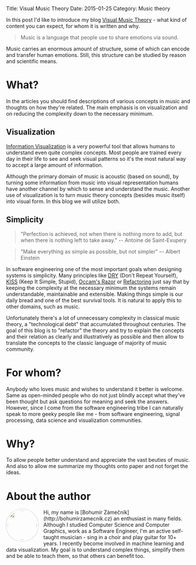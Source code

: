 Title: Visual Music Theory
Date: 2015-01-25
Category: Music theory

In this post I'd like to introduce my blog [Visual Music Theory](http://www.visualmusictheory.com/) - what kind of content you can expect, for whom it is written and why.

> Music is a language that people use to share emotions via sound.

Music carries an enormous amount of structure, some of which can encode and transfer human emotions. Still, this structure can be studied by reason and scientific means.

# What?

In the articles you should find descriptions of various concepts in music and thoughts on how they're related. The main emphasis is on visualization and on reducing the complexity down to the necessary minimum.

## Visualization

[Information Visualization](http://en.wikipedia.org/wiki/Information_visualization) is a very powerful tool that allows humans to understand even quite complex concepts. Most people are trained every day in their life to see and seek visual patterns so it's the most natural way to accept a large amount of information.

Although the primary domain of music is acoustic (based on sound), by turning some information from music into visual representation humans have another channel by which to sense and understand the music. Another use of visualization is to turn music theory concepts (besides music itself) into visual form. In this blog we will utilize both.

## Simplicity

> "Perfection is achieved, not when there is nothing more to add, but when there is nothing left to take away." -- Antoine de Saint-Exupery

> "Make everything as simple as possible, but not simpler" –- Albert Einstein

In software engineering one of the most important goals when designing systems is simplicity. Many principles like [DRY](http://en.wikipedia.org/wiki/Don%27t_repeat_yourself) (Don't Repeat Yourself), [KISS](http://en.wikipedia.org/wiki/KISS_principle) (Keep It Simple, Stupid), [Occam's Razor](http://en.wikipedia.org/wiki/Occam%27s_razor) or [Refactoring](http://en.wikipedia.org/wiki/Code_refactoring) just say that by keeping the complexity at the necessary minimum the systems remain understandable, maintainable and extensible. Making things simple is our daily bread and one of the best survival tools. It is natural to apply this to other domains, such as music.

Unfortunately there's a lot of unnecessary complexity in classical music theory, a "technological debt" that accumulated throughout centuries. The goal of this blog is to "refactor" the theory and try to explain the concepts and their relation as clearly and illustratively as possible and then allow to translate the concepts to the classic language of majority of music community.

# For whom?

Anybody who loves music and wishes to understand it better is welcome. Same as open-minded people who do not just blindly accept what they've been thought but ask questions for meaning and seek the answers. However, since I come from the software engineering tribe I can naturally speak to more geeky people like me - from software engineering, signal processing, data science and visualization communities.

# Why?

To allow people better understand and appreciate the vast beuties of music. And also to allow me summarize my thoughts onto paper and not forget the ideas.

# About the author

<img src="https://s.gravatar.com/avatar/f90538dcd2df4a510c8f0b057154dea1?s=160" width="80" style="margin: 0 1em 1em 0" class="th th-round" align="left">
Hi, my name is [Bohumír Zámečník](http://bohumirzamecnik.cz) an enthusiast in many fields. Although I studied Computer Science and Computer Graphics, work as a Software Engineer, I'm an active self-taught musician - sing in a choir and play guitar for 10+ years. I recently become involved in machine learning and data visualization. My goal is to understand complex things, simplify them and be able to teach them, so that others can benefit too.

<style>
.th-round {
	border-radius: 100%;
}
.th {
	line-height: 0;
	display: inline-block;
	border: solid 4px white;
	max-width: 100%;
	-webkit-box-shadow: 0 0 0 1px rgba(0, 0, 0, 0.2);
	box-shadow: 0 0 0 1px rgba(0, 0, 0, 0.2);
	-webkit-transition: all 200ms ease-out;
	-moz-transition: all 200ms ease-out;
	transition: all 200ms ease-out;
}
</style>
